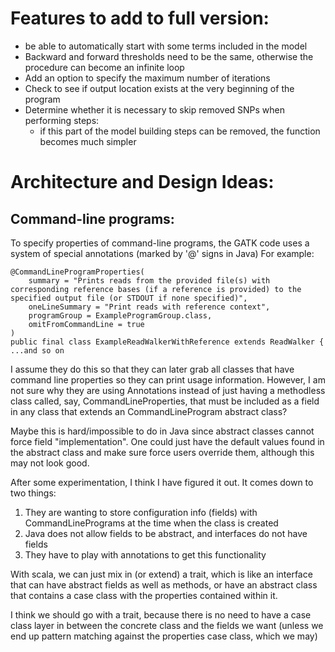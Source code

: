# Features to add to full version:
* be able to automatically start with some terms included in the model
* Backward and forward thresholds need to be the same, otherwise the procedure can become an infinite loop
* Add an option to specify the maximum number of iterations
* Check to see if output location exists at the very beginning of the program
* Determine whether it is necessary to skip removed SNPs when performing steps:
  * if this part of the model building steps can be removed, the function becomes much simpler

# Architecture and Design Ideas:

## Command-line programs:

To specify properties of command-line programs, the GATK code uses a system of special annotations (marked by '@' signs in Java)
   For example:
```
@CommandLineProgramProperties(
    summary = "Prints reads from the provided file(s) with corresponding reference bases (if a reference is provided) to the specified output file (or STDOUT if none specified)",
    oneLineSummary = "Print reads with reference context",
    programGroup = ExampleProgramGroup.class,
    omitFromCommandLine = true
)
public final class ExampleReadWalkerWithReference extends ReadWalker {
...and so on
```

I assume they do this so that they can later grab all classes that have command line properties so they can print usage information. However, I am not sure why they are using Annotations instead of just having a methodless class called, say, CommandLineProperties, that must be included as a field in any class that extends an CommandLineProgram abstract class?

Maybe this is hard/impossible to do in Java since abstract classes cannot force field "implementation". One could just have the default values found in the abstract class and make sure force users override them, although this may not look good.

After some experimentation, I think I have figured it out. It comes down to two things:
  1. They are wanting to store configuration info (fields) with CommandLinePrograms at the time when the class is created
  2. Java does not allow fields to be abstract, and interfaces do not have fields
  3. They have to play with annotations to get this functionality
  
With scala, we can just mix in (or extend) a trait, which is like an interface that can have abstract fields as well as methods, or have an abstract class that contains a case class with the properties contained within it.

I think we should go with a trait, because there is no need to have a case class layer in between the concrete class and the fields we want (unless we end up pattern matching against the properties case class, which we may)

